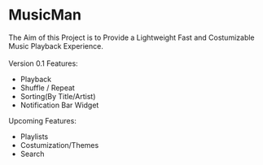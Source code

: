 # MusicMan
The Aim of this Project is to Provide a Lightweight Fast and Costumizable Music Playback Experience.<br>
<br>
Version 0.1 Features:
* Playback
* Shuffle / Repeat
* Sorting(By Title/Artist)
* Notification Bar Widget

Upcoming Features:
* Playlists
* Costumization/Themes
* Search
